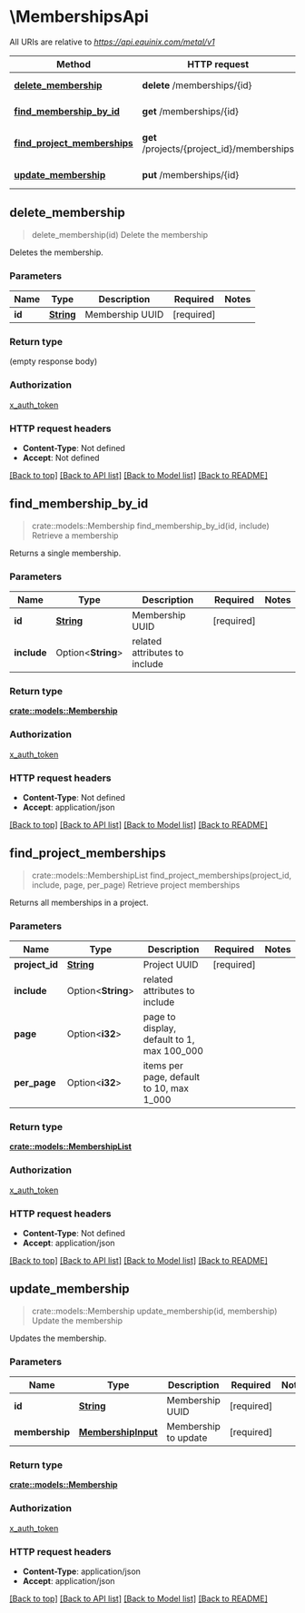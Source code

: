 # \MembershipsApi

All URIs are relative to *https://api.equinix.com/metal/v1*

Method | HTTP request | Description
------------- | ------------- | -------------
[**delete_membership**](MembershipsApi.md#delete_membership) | **delete** /memberships/{id} | Delete the membership
[**find_membership_by_id**](MembershipsApi.md#find_membership_by_id) | **get** /memberships/{id} | Retrieve a membership
[**find_project_memberships**](MembershipsApi.md#find_project_memberships) | **get** /projects/{project_id}/memberships | Retrieve project memberships
[**update_membership**](MembershipsApi.md#update_membership) | **put** /memberships/{id} | Update the membership



## delete_membership

> delete_membership(id)
Delete the membership

Deletes the membership.

### Parameters


Name | Type | Description  | Required | Notes
------------- | ------------- | ------------- | ------------- | -------------
**id** | [**String**](.md) | Membership UUID | [required] |

### Return type

 (empty response body)

### Authorization

[x_auth_token](../README.md#x_auth_token)

### HTTP request headers

- **Content-Type**: Not defined
- **Accept**: Not defined

[[Back to top]](#) [[Back to API list]](../README.md#documentation-for-api-endpoints) [[Back to Model list]](../README.md#documentation-for-models) [[Back to README]](../README.md)


## find_membership_by_id

> crate::models::Membership find_membership_by_id(id, include)
Retrieve a membership

Returns a single membership.

### Parameters


Name | Type | Description  | Required | Notes
------------- | ------------- | ------------- | ------------- | -------------
**id** | [**String**](.md) | Membership UUID | [required] |
**include** | Option<**String**> | related attributes to include |  |

### Return type

[**crate::models::Membership**](Membership.md)

### Authorization

[x_auth_token](../README.md#x_auth_token)

### HTTP request headers

- **Content-Type**: Not defined
- **Accept**: application/json

[[Back to top]](#) [[Back to API list]](../README.md#documentation-for-api-endpoints) [[Back to Model list]](../README.md#documentation-for-models) [[Back to README]](../README.md)


## find_project_memberships

> crate::models::MembershipList find_project_memberships(project_id, include, page, per_page)
Retrieve project memberships

Returns all memberships in a project.

### Parameters


Name | Type | Description  | Required | Notes
------------- | ------------- | ------------- | ------------- | -------------
**project_id** | [**String**](.md) | Project UUID | [required] |
**include** | Option<**String**> | related attributes to include |  |
**page** | Option<**i32**> | page to display, default to 1, max 100_000 |  |
**per_page** | Option<**i32**> | items per page, default to 10, max 1_000 |  |

### Return type

[**crate::models::MembershipList**](MembershipList.md)

### Authorization

[x_auth_token](../README.md#x_auth_token)

### HTTP request headers

- **Content-Type**: Not defined
- **Accept**: application/json

[[Back to top]](#) [[Back to API list]](../README.md#documentation-for-api-endpoints) [[Back to Model list]](../README.md#documentation-for-models) [[Back to README]](../README.md)


## update_membership

> crate::models::Membership update_membership(id, membership)
Update the membership

Updates the membership.

### Parameters


Name | Type | Description  | Required | Notes
------------- | ------------- | ------------- | ------------- | -------------
**id** | [**String**](.md) | Membership UUID | [required] |
**membership** | [**MembershipInput**](MembershipInput.md) | Membership to update | [required] |

### Return type

[**crate::models::Membership**](Membership.md)

### Authorization

[x_auth_token](../README.md#x_auth_token)

### HTTP request headers

- **Content-Type**: application/json
- **Accept**: application/json

[[Back to top]](#) [[Back to API list]](../README.md#documentation-for-api-endpoints) [[Back to Model list]](../README.md#documentation-for-models) [[Back to README]](../README.md)

